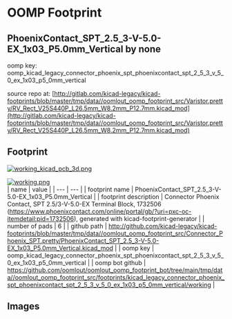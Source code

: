 # OOMP Footprint  
## PhoenixContact_SPT_2.5_3-V-5.0-EX_1x03_P5.0mm_Vertical  by none  
  
oomp key: oomp_kicad_legacy_connector_phoenix_spt_phoenixcontact_spt_2_5_3_v_5_0_ex_1x03_p5_0mm_vertical  
  
source repo at: [http://gitlab.com/kicad-legacy/kicad-footprints/blob/master/tmp/data//oomlout_oomp_footprint_src/Varistor.pretty/RV_Rect_V25S440P_L26.5mm_W8.2mm_P12.7mm.kicad_mod](http://gitlab.com/kicad-legacy/kicad-footprints/blob/master/tmp/data//oomlout_oomp_footprint_src/Varistor.pretty/RV_Rect_V25S440P_L26.5mm_W8.2mm_P12.7mm.kicad_mod)  
## Footprint  
  
[![working_kicad_pcb_3d.png](working_kicad_pcb_3d_600.png)](working_kicad_pcb_3d.png)  
  
[![working.png](working_600.png)](working.png)  
| name | value | 
| --- | --- | 
| footprint name | PhoenixContact_SPT_2.5_3-V-5.0-EX_1x03_P5.0mm_Vertical | 
| footprint description | Connector Phoenix Contact, SPT 2.5/3-V-5.0-EX Terminal Block, 1732506 (https://www.phoenixcontact.com/online/portal/gb/?uri=pxc-oc-itemdetail:pid=1732506), generated with kicad-footprint-generator | 
| number of pads | 6 | 
| github path | http://github.com/kicad-legacy/kicad-footprints/blob/master/tmp/data//oomlout_oomp_footprint_src/Connector_Phoenix_SPT.pretty/PhoenixContact_SPT_2.5_3-V-5.0-EX_1x03_P5.0mm_Vertical.kicad_mod | 
| oomp key | oomp_kicad_legacy_connector_phoenix_spt_phoenixcontact_spt_2_5_3_v_5_0_ex_1x03_p5_0mm_vertical | 
| oomp bot github | https://github.com/oomlout/oomlout_oomp_footprint_bot/tree/main/tmp/data//oomlout_oomp_footprint_src/footprints/kicad_legacy_connector_phoenix_spt_phoenixcontact_spt_2_5_3_v_5_0_ex_1x03_p5_0mm_vertical/working | 
## Images  
